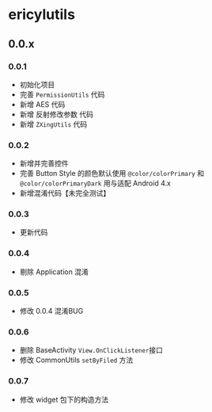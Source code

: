 # ericylutils

## 0.0.x

### 0.0.1
* 初始化项目
* 完善 `PermissionUtils` 代码
* 新增 AES 代码
* 新增 反射修改参数 代码
* 新增 `ZXingUtils` 代码

### 0.0.2
* 新增并完善控件
* 完善 Button Style 的颜色默认使用 `@color/colorPrimary` 和 `@color/colorPrimaryDark` 用与适配 Android 4.x
* 新增混淆代码【未完全测试】

### 0.0.3
* 更新代码

### 0.0.4
* 剔除 Application 混淆

### 0.0.5
* 修改 0.0.4 混淆BUG

### 0.0.6
* 删除 BaseActivity `View.OnClickListener`接口
* 修改 CommonUtils `setByFiled` 方法

### 0.0.7
* 修改 widget 包下的构造方法